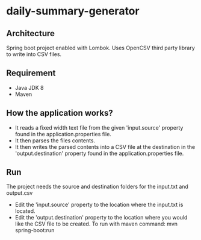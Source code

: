 # daily-summary-generator

## Architecture
Spring boot project enabled with Lombok. Uses OpenCSV third party library to write into CSV files.

## Requirement
- Java JDK 8
- Maven

## How the application works?
- It reads a fixed width text file from the given 'input.source' property found in the application.properties file.
- It then parses the files contents.
- It then writes the parsed contents into a CSV file at the destination in the 'output.destination' property found in the application.properties file.

## Run
The project needs the source and destination folders for the input.txt and output.csv
- Edit the 'input.source' property to the location where the input.txt is located.
- Edit the 'output.destination' property to the location where you would like the CSV file to be created.
To run with maven command:
mvn spring-boot:run
